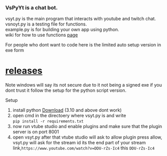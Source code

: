 ### VsPyYt is a chat bot.
vsyt.py is the main program that interacts with youtube and twitch chat.<br/>
vsnoyt.py is a testing file for functions.<br/>
example.py is for building your own app using python.<br/>
wiki for how to use functions [page](https://github.com/mlo40/VsPyYt/wiki)

For people who dont want to code here is the limited auto setup version in exe form<br/>
# [releases](https://github.com/mlo40/VsPyYt/releases)<br/>
Note windows will say its not secure due to it not being a signed exe if you dont trust it follow the setup for the python script version.

Setup
1. install python [Download](https://www.python.org/ftp/python/3.9.6/python-3.9.6-amd64.exe) (3.10 and above dont work)
2. open cmd in the directoery where vsyt.py is and write<br/> `pip install -r requirements.txt`
3. now run vtube studio and enable plugins and make sure that the plugin server is on port 8001
4. open vsyt.py after that vtube studio will ask to allow plugin press allow, vsyt.py will ask for the stream id its the end part of your stream link,`https://www.youtube.com/watch?v=DDU-rZs-Ic4` this `DDU-rZs-Ic4`
